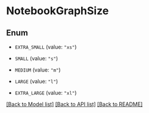 # NotebookGraphSize

## Enum

- `EXTRA_SMALL` (value: `"xs"`)

- `SMALL` (value: `"s"`)

- `MEDIUM` (value: `"m"`)

- `LARGE` (value: `"l"`)

- `EXTRA_LARGE` (value: `"xl"`)

[[Back to Model list]](../README.md#documentation-for-models) [[Back to API list]](../README.md#documentation-for-api-endpoints) [[Back to README]](../README.md)
